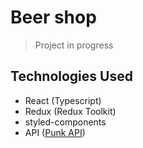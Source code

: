 # Beer shop

> Project in progress

## Technologies Used
- React (Typescript)
- Redux (Redux Toolkit)
- styled-components
- API ([Punk API](https://punkapi.com/))

